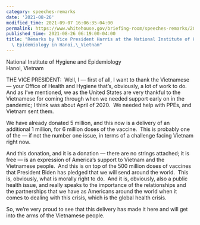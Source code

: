 ```yaml
---
category: speeches-remarks
date: '2021-08-26'
modified_time: 2021-09-07 16:06:35-04:00
permalink: https://www.whitehouse.gov/briefing-room/speeches-remarks/2021/08/26/remarks-by-vice-president-harris-at-the-national-institute-of-hygiene-and-epidemiology-in-hanoi-vietnam/
published_time: 2021-08-26 06:19:00-04:00
title: "Remarks by Vice President Harris at the National Institute of Hygiene and\
  \ Epidemiology in Hanoi,\_Vietnam"
---
```

 
National Institute of Hygiene and Epidemiology  
Hanoi, Vietnam

THE VICE PRESIDENT:  Well, I — first of all, I want to thank the
Vietnamese — your Office of Health and Hygiene that’s, obviously, a lot
of work to do.  And as I’ve mentioned, we as the United States are very
thankful to the Vietnamese for coming through when we needed support
early on in the pandemic; I think was about April of 2020.  We needed
help with PPEs, and Vietnam sent them.   
  
We have already donated 5 million, and this now is a delivery of an
additional 1 million, for 6 million doses of the vaccine.  This is
probably one of the — if not the number one issue, in terms of a
challenge facing Vietnam right now.    
  
And this donation, and it is a donation — there are no strings attached;
it is free — is an expression of America’s support to Vietnam and the
Vietnamese people.  And this is on top of the 500 million doses of
vaccines that President Biden has pledged that we will send around the
world.  This is, obviously, what is morally right to do.  And it is,
obviously, also a public health issue, and really speaks to the
importance of the relationships and the partnerships that we have as
Americans around the world when it comes to dealing with this crisis,
which is the global health crisis.  
  
So, we’re very proud to see that this delivery has made it here and will
get into the arms of the Vietnamese people.
